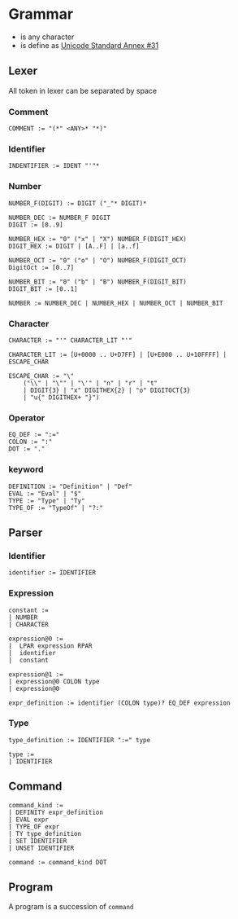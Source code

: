 # Grammar
- *<ANY>* is any character
- *<IDENT>* is define as [Unicode Standard Annex #31](https://www.unicode.org/reports/tr31/)

## Lexer
All token in lexer can be separated by space
### Comment
```
COMMENT := "(*" <ANY>* "*)"
```

### Identifier

```
INDENTIFIER := IDENT "'"*
```

### Number
```
NUMBER_F(DIGIT) := DIGIT ("_"* DIGIT)*
```

```
NUMBER_DEC := NUMBER_F DIGIT
DIGIT := [0..9]

NUMBER_HEX := "0" ("x" | "X") NUMBER_F(DIGIT_HEX)
DIGIT_HEX := DIGIT | [A..F] | [a..f]

NUMBER_OCT := "0" ("o" | "O") NUMBER_F(DIGIT_OCT)
DigitOct := [0..7]

NUMBER_BIT := "0" ("b" | "B") NUMBER_F(DIGIT_BIT)
DIGIT_BIT := [0..1]

NUMBER := NUMBER_DEC | NUMBER_HEX | NUMBER_OCT | NUMBER_BIT
```

### Character
```
CHARACTER := "'" CHARACTER_LIT "'"

CHARACTER_LIT := [U+0000 .. U+D7FF] | [U+E000 .. U+10FFFF] | ESCAPE_CHAR

ESCAPE_CHAR := "\"
    ("\\" | "\"" | "\'" | "n" | "r" | "t"
    | DIGIT{3} | "x" DIGITHEX{2} | "o" DIGITOCT{3}
    | "u{" DIGITHEX+ "}")
```

### Operator
```
EQ_DEF := ":="
COLON := ":"
DOT := "."
```

### keyword
```
DEFINITION := "Definition" | "Def"
EVAL := "Eval" | "$"
TYPE := "Type" | "Ty"
TYPE_OF := "TypeOf" | "?:"
```
## Parser

### Identifier
```
identifier := IDENTIFIER
```

### Expression
```
constant :=
| NUMBER
| CHARACTER

expression@0 :=
|  LPAR expression RPAR
|  identifier
|  constant

expression@1 :=
| expression@0 COLON type
| expression@0

expr_definition := identifier (COLON type)? EQ_DEF expression
```

### Type
```
type_definition := IDENTIFIER ":=" type

type :=
| IDENTIFIER
```

## Command
```
command_kind :=
| DEFINITY expr_definition
| EVAL expr
| TYPE_OF expr
| TY type_definition
| SET IDENTIFIER
| UNSET IDENTIFIER

command := command_kind DOT
```

## Program
A program is a succession of `command`
